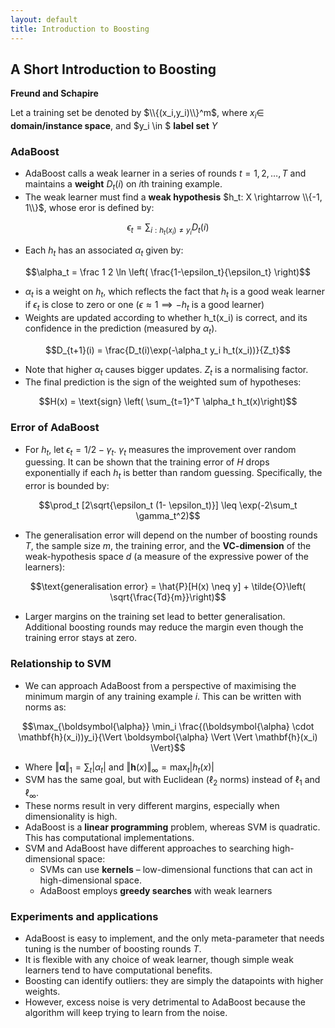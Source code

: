 ```yaml
---
layout: default
title: Introduction to Boosting
---
```


## A Short Introduction to Boosting

**Freund and Schapire**

Let a training set be denoted by $\\{(x_i,y_i)\\}^m$, where $x_i \in$ **domain/instance space**, and $y_i \in $ **label set** *Y*

### AdaBoost

- AdaBoost calls a weak learner in a series of rounds $t = 1, 2, \ldots, T$ and maintains a **weight** $D_t(i)$ on *i*th training example. 
- The weak learner must find a **weak hypothesis** $h_t: X \rightarrow \\{-1, 1\\}$, whose eror is defined by:

$$\epsilon_t = \sum_{i:h_t(x_i) \neq y_i} D_t(i)$$

- Each $h_t$ has an associated $\alpha_t$ given by:

$$\alpha_t = \frac 1 2 \ln \left( \frac{1-\epsilon_t}{\epsilon_t} \right)$$

- $\alpha_t$ is a weight on $h_t$, which reflects the fact that $h_t$ is a good weak learner if $\epsilon_t$ is close to zero or one ($\epsilon \approx 1 \implies -h_t$ is a good learner)
- Weights are updated according to whether h_t(x_i) is correct, and its confidence in the prediction (measured by $\alpha_t$).

$$D_{t+1}(i) = \frac{D_t(i)\exp(-\alpha_t y_i h_t(x_i))}{Z_t}$$

- Note that higher $\alpha_t$ causes bigger updates. $Z_t$ is a normalising factor.
- The final prediction is the sign of the weighted sum of hypotheses:

$$H(x) = \text{sign} \left( \sum_{t=1}^T \alpha_t h_t(x)\right)$$

### Error of AdaBoost

- For $h_t$, let $\epsilon_t = 1/2 - \gamma_t$. $\gamma_t$ measures the improvement over random guessing. It can be shown that the training error of *H* drops exponentially if each $h_t$ is better than random guessing. Specifically, the error is bounded by:

$$\prod_t [2\sqrt{\epsilon_t (1- \epsilon_t)}] \leq \exp(-2\sum_t \gamma_t^2)$$

- The generalisation error will depend on the number of boosting rounds *T*, the sample size *m*, the training error, and the **VC-dimension** of the weak-hypothesis space *d* (a measure of the expressive power of the learners):

$$\text{generalisation error} = \hat{P}[H(x) \neq y] + \tilde{O}\left( \sqrt{\frac{Td}{m}}\right)$$

- Larger margins on the training set lead to better generalisation. Additional boosting rounds may reduce the margin even though the training error stays at zero.

### Relationship to SVM

- We can approach AdaBoost from a perspective of maximising the minimum margin of any training example *i*. This can be written with norms as:

$$\max_{\boldsymbol{\alpha}} \min_i \frac{(\boldsymbol{\alpha} \cdot \mathbf{h}(x_i))y_i}{\Vert \boldsymbol{\alpha} \Vert \Vert \mathbf{h}(x_i) \Vert}$$

- Where $\Vert \boldsymbol{\alpha} \Vert_1 = \sum_t \vert \alpha_t \vert$ and $\Vert \mathbf{h}(x) \Vert_\infty = \max_t \vert h_t(x) \vert$
- SVM has the same goal, but with Euclidean ($\ell_2$ norms) instead of $\ell_1$ and $\ell_\infty$. 
- These norms result in very different margins, especially when dimensionality is high. 
- AdaBoost is a **linear programming** problem, whereas SVM is quadratic. This has computational implementations. 
- SVM and AdaBoost have different approaches to searching high-dimensional space:
    - SVMs can use **kernels** – low-dimensional functions that can act in high-dimensional space.
    - AdaBoost employs **greedy searches** with weak learners

### Experiments and applications

- AdaBoost is easy to implement, and the only meta-parameter that needs tuning is the number of boosting rounds *T*. 
- It is flexible with any choice of weak learner, though simple weak learners tend to have computational benefits. 
- Boosting can identify outliers: they are simply the datapoints with higher weights. 
- However, excess noise is very detrimental to AdaBoost because the algorithm will keep trying to learn from the noise. 


